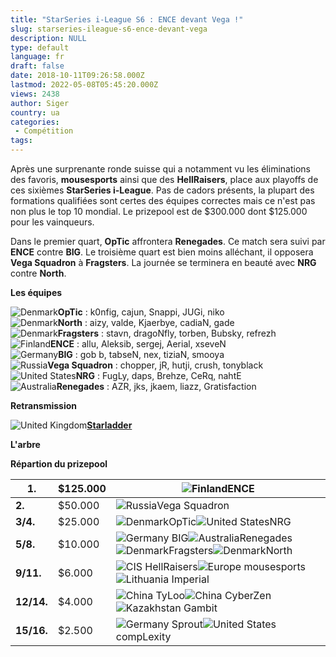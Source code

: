 ```yaml
---
title: "StarSeries i-League S6 : ENCE devant Vega !"
slug: starseries-ileague-s6-ence-devant-vega
description: NULL
type: default
language: fr
draft: false
date: 2018-10-11T09:26:58.000Z
lastmod: 2022-05-08T05:45:20.000Z
views: 2438
author: Siger
country: ua
categories:
 - Compétition
tags:
---
```

Après une surprenante ronde suisse qui a notamment vu les éliminations des favoris, **mousesports** ainsi que des **HellRaisers**, place aux playoffs de ces sixièmes **StarSeries i-League**. Pas de cadors présents, la plupart des formations qualifiées sont certes des équipes correctes mais ce n'est pas non plus le top 10 mondial. Le prizepool est de $300.000 dont $125.000 pour les vainqueurs.

Dans le premier quart, **OpTic** affrontera **Renegades**. Ce match sera suivi par **ENCE** contre **BIG**. Le troisième quart est bien moins alléchant, il opposera **Vega Squadron** à **Fragsters**. La journée se terminera en beauté avec **NRG** contre **North**.

**Les équipes** 

![Denmark](/images/countries/dk.svg)⁠**OpTic** : k0nfig, cajun, Snappi, JUGi, niko  
![Denmark](/images/countries/dk.svg)⁠**North** : aizy, valde, Kjaerbye, cadiaN, gade  
![Denmark](/images/countries/dk.svg)⁠**Fragsters** : stavn, dragoNfly, torben, Bubsky, refrezh  
![Finland](/images/countries/fi.svg)⁠**ENCE** : allu, Aleksib, sergej, Aerial, xseveN  
![Germany](/images/countries/de.svg)⁠**BIG** : gob b, tabseN, nex, tiziaN, smooya  
![Russia](/images/countries/ru.svg)⁠**Vega Squadron** : chopper, jR, hutji, crush, tonyblack  
![United States](/images/countries/us.svg)⁠**NRG** : FugLy, daps, Brehze, CeRq, nahtE  
![Australia](/images/countries/au.svg)⁠**Renegades** : AZR, jks, jkaem, liazz, Gratisfaction

**Retransmission**

![United Kingdom](/images/countries/gb.svg)⁠[**Starladder** ](https://www.twitch.tv/starladder%5Fcs%5Fen)

**L'arbre**

**Répartion du prizepool**

| **1.**     | $125.000 | ![Finland](/images/countries/fi.svg)⁠ENCE                                                                                                                                          |
| ---------- | -------- | ---------------------------------------------------------------------------------------------------------------------------------------------------------------------------------- |
| **2.**     | $50.000  | ![Russia](/images/countries/ru.svg)⁠Vega Squadron                                                                                                                                  |
| **3/4.**   | $25.000  | ![Denmark](/images/countries/dk.svg)⁠OpTic![United States](/images/countries/us.svg)⁠NRG                                                                                           |
| **5/8.**   | $10.000  | ![Germany](/images/countries/de.svg)⁠ ⁠BIG![Australia](/images/countries/au.svg)⁠Renegades![Denmark](/images/countries/dk.svg)⁠Fragsters![Denmark](/images/countries/dk.svg)⁠North |
| **9/11.**  | $6.000   | ![CIS](/images/countries/cs.svg)⁠ HellRaisers![Europe](/images/countries/eu.svg)⁠ mousesports![Lithuania](/images/countries/lt.svg)⁠ Imperial                                      |
| **12/14.** | $4.000   | ![China](/images/countries/cn.svg)⁠ TyLoo![China](/images/countries/cn.svg)⁠ CyberZen![Kazakhstan](/images/countries/kz.svg)⁠ Gambit                                               |
| **15/16.** | $2.500   | ![Germany](/images/countries/de.svg)⁠ Sprout![United States](/images/countries/us.svg)⁠ compLexity                                                                                 |

  
